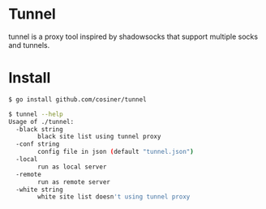 # Tunnel

tunnel is a proxy tool inspired by shadowsocks that support multiple socks and
tunnels.

# Install
```sh
$ go install github.com/cosiner/tunnel
```

```sh
$ tunnel --help
Usage of ./tunnel:
  -black string
        black site list using tunnel proxy
  -conf string
        config file in json (default "tunnel.json")
  -local
        run as local server
  -remote
        run as remote server
  -white string
        white site list doesn't using tunnel proxy
```
